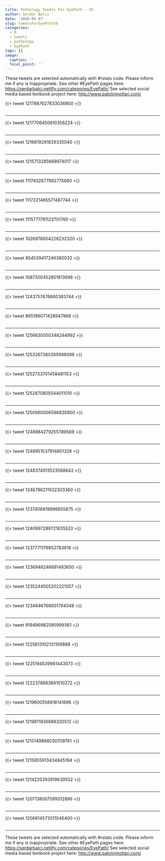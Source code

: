 ```yaml
---
title: Pathology Tweets For EyePath - 38
author: Serdar Balci
date: '2020-05-07'
slug: tweetsForEyePath38
categories:
  - R
  - tweets
  - pathology
  - EyePath
tags: []
image:
  caption: ''
  focal_point: ''
---
```



These tweets are selected automatically with #rstats code. Please inform me if any is inappropriate.
See other #EyePath pages here: https://serdarbalci.netlify.com/categories/EyePath/ 
See selected social media based textbook project here: http://www.patolojinotlari.com/

{{< tweet 1217887627833036800 >}}
<br>
<br>
<hr>
{{< tweet 1217706450610356224 >}}
<br>
<br>
<hr>
{{< tweet 1216619281829335040 >}}
<br>
<br>
<hr>
{{< tweet 1215713285669974017 >}}
<br>
<br>
<hr>
{{< tweet 1117402677992775680 >}}
<br>
<br>
<hr>
{{< tweet 1117221465571487744 >}}
<br>
<br>
<hr>
{{< tweet 1115771791123701760 >}}
<br>
<br>
<hr>
{{< tweet 1026978604226232320 >}}
<br>
<br>
<hr>
{{< tweet 954539417246380032 >}}
<br>
<br>
<hr>
{{< tweet 1087300452851613696 >}}
<br>
<br>
<hr>
{{< tweet 1243757476660383744 >}}
<br>
<br>
<hr>
{{< tweet 865196071428947968 >}}
<br>
<br>
<hr>
{{< tweet 1256630050348244992 >}}
<br>
<br>
<hr>
{{< tweet 1253267380265988096 >}}
<br>
<br>
<hr>
{{< tweet 1252733701458481153 >}}
<br>
<br>
<hr>
{{< tweet 1252875805044011010 >}}
<br>
<br>
<hr>
{{< tweet 1250960006586830850 >}}
<br>
<br>
<hr>
{{< tweet 1248984279255789569 >}}
<br>
<br>
<hr>
{{< tweet 1248951537914851328 >}}
<br>
<br>
<hr>
{{< tweet 1248374913523568642 >}}
<br>
<br>
<hr>
{{< tweet 1246786211932303360 >}}
<br>
<br>
<hr>
{{< tweet 1237406819896655875 >}}
<br>
<br>
<hr>
{{< tweet 1240997289721835520 >}}
<br>
<br>
<hr>
{{< tweet 1237771179852783618 >}}
<br>
<br>
<hr>
{{< tweet 1236948246691483650 >}}
<br>
<br>
<hr>
{{< tweet 1235244505202221057 >}}
<br>
<br>
<hr>
{{< tweet 1234646768001794048 >}}
<br>
<br>
<hr>
{{< tweet 919496982585999361 >}}
<br>
<br>
<hr>
{{< tweet 1225613102131109888 >}}
<br>
<br>
<hr>
{{< tweet 1225194539981443073 >}}
<br>
<br>
<hr>
{{< tweet 1222378893891510272 >}}
<br>
<br>
<hr>
{{< tweet 1219600556618141696 >}}
<br>
<br>
<hr>
{{< tweet 1219811936688320512 >}}
<br>
<br>
<hr>
{{< tweet 1215149868030709761 >}}
<br>
<br>
<hr>
{{< tweet 1215855913434845184 >}}
<br>
<br>
<hr>
{{< tweet 1214225393919639552 >}}
<br>
<br>
<hr>
{{< tweet 1207138007599312896 >}}
<br>
<br>
<hr>
{{< tweet 1206814573011046400 >}}
<br>
<br>
<hr>


These tweets are selected automatically with #rstats code. Please inform me if any is inappropriate.
See other #EyePath pages here: https://serdarbalci.netlify.com/categories/EyePath/ 
See selected social media based textbook project here: http://www.patolojinotlari.com/
